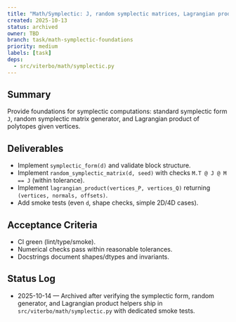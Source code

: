 ```yaml
---
title: "Math/Symplectic: J, random symplectic matrices, Lagrangian product"
created: 2025-10-13
status: archived
owner: TBD
branch: task/math-symplectic-foundations
priority: medium
labels: [task]
deps:
  - src/viterbo/math/symplectic.py
---
```


## Summary

Provide foundations for symplectic computations: standard symplectic form `J`, random symplectic matrix generator, and Lagrangian product of polytopes given vertices.

## Deliverables

- Implement `symplectic_form(d)` and validate block structure.
- Implement `random_symplectic_matrix(d, seed)` with checks `M.T @ J @ M == J` (within tolerance).
- Implement `lagrangian_product(vertices_P, vertices_Q)` returning `(vertices, normals, offsets)`.
- Add smoke tests (even `d`, shape checks, simple 2D/4D cases).

## Acceptance Criteria

- CI green (lint/type/smoke).
- Numerical checks pass within reasonable tolerances.
- Docstrings document shapes/dtypes and invariants.

## Status Log

- 2025-10-14 — Archived after verifying the symplectic form, random generator, and Lagrangian product helpers ship in `src/viterbo/math/symplectic.py` with dedicated smoke tests.

